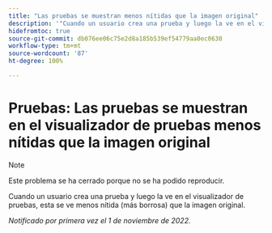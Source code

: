 ```yaml
---
title: "Las pruebas se muestran menos nítidas que la imagen original"
description: '"Cuando un usuario crea una prueba y luego la ve en el visualizador de pruebas, esta se ve menos nítida (más borrosa) que la imagen original".'
hidefromtoc: true
source-git-commit: db076ee06c75e2d8a185b539ef54779aa0ec0630
workflow-type: tm+mt
source-wordcount: '87'
ht-degree: 100%

---
```



# Pruebas: Las pruebas se muestran en el visualizador de pruebas menos nítidas que la imagen original

<!--This is on both the WF and WFP TOCs-->

>[!NOTE]
>
>Este problema se ha cerrado porque no se ha podido reproducir.

Cuando un usuario crea una prueba y luego la ve en el visualizador de pruebas, esta se ve menos nítida (más borrosa) que la imagen original.

_Notificado por primera vez el 1 de noviembre de 2022._

